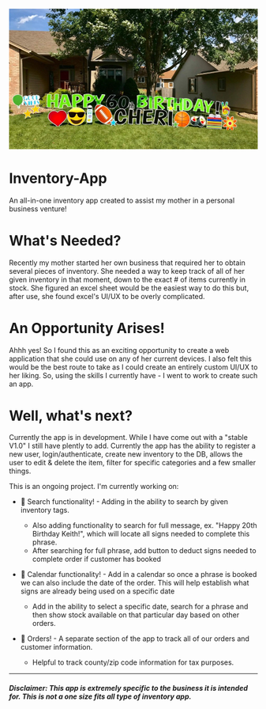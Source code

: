 ![Example image of yard sign business](public/assets/img/signexample.jpg "Example of Sign Dreamers Yard Sign")

# Inventory-App

An all-in-one inventory app created to assist my mother in a personal business venture!

# What's Needed?
Recently my mother started her own business that required her to obtain several pieces of inventory. She needed a way to keep track of all of her given inventory in that moment, down to the exact # of items currently in stock. She figured an excel sheet would be the easiest way to do this but, after use, she found excel's UI/UX to be overly complicated.

# An Opportunity Arises!
Ahhh yes! So I found this as an exciting opportunity to create a web application that she could use on any of her current devices. I also felt this would be the best route to take as I could create an entirely custom UI/UX to her liking. So, using the skills I currently have - I went to work to create such an app. 

# Well, what's next?
Currently the app is in development. While I have come out with a "stable V1.0" I still have plently to add. Currently the app has the ability to register a new user, login/authenticate, create new inventory to the DB, allows the user to edit & delete the item, filter for specific categories and a few smaller things. 

This is an ongoing project. I'm currently working on:

- 🔎 Search functionality! - Adding in the ability to search by given inventory tags.
	- Also adding functionality to search for full message, ex. "Happy 20th Birthday Keith!", which will locate all signs needed to complete this phrase.
	- After searching for full phrase, add button to deduct signs needed to complete order if customer has booked
	
- 📆 Calendar functionality! - Add in a calendar so once a phrase is booked we can also include the date of the order. This will help establish what signs are already being used on a specific date
	- Add in the ability to select a specific date, search for a phrase and then show stock available on that particular day based on other orders.
	
- 📝 Orders! - A separate section of the app to track all of our orders and customer information.
	- Helpful to track county/zip code information for tax purposes.
	
---

##### Disclaimer: This app is extremely specific to the business it is intended for. This is not a one size fits all type of inventory app.